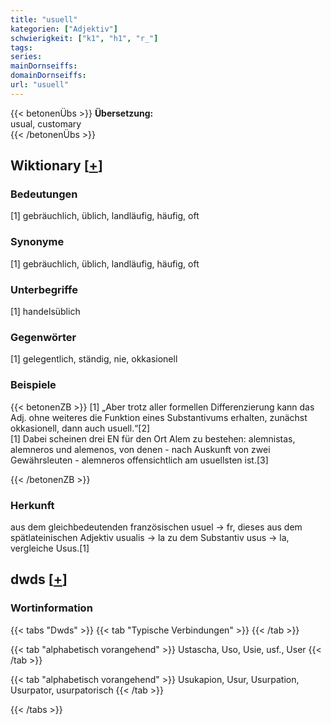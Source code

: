 ```yaml
---
title: "usuell"
kategorien: ["Adjektiv"]
schwierigkeit: ["k1", "h1", "r_"]
tags:
series:
mainDornseiffs:
domainDornseiffs:
url: "usuell"
---
```


{{< betonenÜbs >}}
**Übersetzung:**  
usual, customary  
{{< /betonenÜbs >}}

## Wiktionary [[+](https://de.wiktionary.org/wiki/usuell)]

### Bedeutungen
[1] gebräuchlich, üblich, landläufig, häufig, oft  

### Synonyme
[1] gebräuchlich, üblich, landläufig, häufig, oft  

### Unterbegriffe
[1] handelsüblich  

### Gegenwörter
[1] gelegentlich, ständig, nie, okkasionell  

### Beispiele
{{< betonenZB >}}
[1] „Aber trotz aller formellen Differenzierung kann das Adj. ohne weiteres die Funktion eines Substantivums erhalten, zunächst okkasionell, dann auch usuell.“[2]  
[1] Dabei scheinen drei EN für den Ort Alem zu bestehen: alemnistas, alemneros und alemenos, von denen - nach Auskunft von zwei Gewährsleuten - alemneros offensichtlich am usuellsten ist.[3]  

{{< /betonenZB >}}
### Herkunft
aus dem gleichbedeutenden französischen usuel → fr, dieses aus dem spätlateinischen Adjektiv usualis → la zu dem Substantiv usus → la, vergleiche Usus.[1]  



## dwds [[+](https://www.dwds.de/wb/usuell)]

### Wortinformation
{{< tabs "Dwds" >}}
{{< tab "Typische Verbindungen" >}}
{{< /tab >}}

{{< tab "alphabetisch vorangehend" >}}
Ustascha, Uso, Usie, usf., User
{{< /tab >}}

{{< tab "alphabetisch vorangehend" >}}
Usukapion, Usur, Usurpation, Usurpator, usurpatorisch
{{< /tab >}}

{{< /tabs >}}

